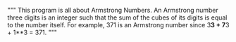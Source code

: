 """
This program is all about Armstrong Numbers.
An Armstrong number  three digits is an integer 
such that the sum of the cubes of its digits is equal to the number itself.
For example, 371 is an Armstrong number since 3**3 + 7**3 + 1**3 = 371.
"""

